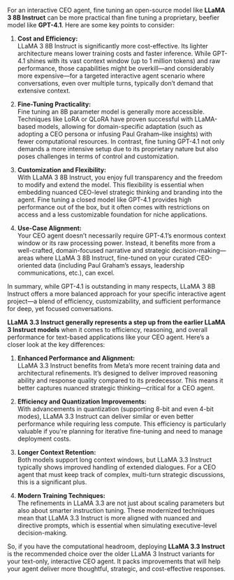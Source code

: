 For an interactive CEO agent, fine tuning an open-source model like **LLaMA 3 8B Instruct** can be more practical than fine tuning a proprietary, beefier model like **GPT-4.1**. Here are some key points to consider:

1. **Cost and Efficiency:**  
   LLaMA 3 8B Instruct is significantly more cost-effective. Its lighter architecture means lower training costs and faster inference. While GPT-4.1 shines with its vast context window (up to 1 million tokens) and raw performance, those capabilities might be overkill—and considerably more expensive—for a targeted interactive agent scenario where conversations, even over multiple turns, typically don’t demand that extensive context.  
   

2. **Fine-Tuning Practicality:**  
   Fine tuning an 8B parameter model is generally more accessible. Techniques like LoRA or QLoRA have proven successful with LLaMA-based models, allowing for domain-specific adaptation (such as adopting a CEO persona or infusing Paul Graham–like insights) with fewer computational resources. In contrast, fine tuning GPT-4.1 not only demands a more intensive setup due to its proprietary nature but also poses challenges in terms of control and customization.  
   

3. **Customization and Flexibility:**  
   With LLaMA 3 8B Instruct, you enjoy full transparency and the freedom to modify and extend the model. This flexibility is essential when embedding nuanced CEO-level strategic thinking and branding into the agent. Fine tuning a closed model like GPT-4.1 provides high performance out of the box, but it often comes with restrictions on access and a less customizable foundation for niche applications.

4. **Use-Case Alignment:**  
   Your CEO agent doesn’t necessarily require GPT-4.1’s enormous context window or its raw processing power. Instead, it benefits more from a well-crafted, domain-focused narrative and strategic decision-making—areas where LLaMA 3 8B Instruct, fine-tuned on your curated CEO-oriented data (including Paul Graham’s essays, leadership communications, etc.), can excel.

In summary, while GPT-4.1 is outstanding in many respects, LLaMA 3 8B Instruct offers a more balanced approach for your specific interactive agent project—a blend of efficiency, customizability, and sufficient performance for deep, yet focused conversations. 

**LLaMA 3.3 Instruct generally represents a step up from the earlier LLaMA 3 Instruct models** when it comes to efficiency, reasoning, and overall performance for text-based applications like your CEO agent. Here’s a closer look at the key differences:

1. **Enhanced Performance and Alignment:**  
   LLaMA 3.3 Instruct benefits from Meta’s more recent training data and architectural refinements. It’s designed to deliver improved reasoning ability and response quality compared to its predecessor. This means it better captures nuanced strategic thinking—critical for a CEO agent.

2. **Efficiency and Quantization Improvements:**  
   With advancements in quantization (supporting 8-bit and even 4-bit modes), LLaMA 3.3 Instruct can deliver similar or even better performance while requiring less compute. This efficiency is particularly valuable if you're planning for iterative fine-tuning and need to manage deployment costs.

3. **Longer Context Retention:**  
   Both models support long context windows, but LLaMA 3.3 Instruct typically shows improved handling of extended dialogues. For a CEO agent that must keep track of complex, multi-turn strategic discussions, this is a significant plus.

4. **Modern Training Techniques:**  
   The refinements in LLaMA 3.3 are not just about scaling parameters but also about smarter instruction tuning. These modernized techniques mean that LLaMA 3.3 Instruct is more aligned with nuanced and directive prompts, which is essential when simulating executive-level decision-making.

So, if you have the computational headroom, deploying **LLaMA 3.3 Instruct** is the recommended choice over the older LLaMA 3 Instruct variants for your text-only, interactive CEO agent. It packs improvements that will help your agent deliver more thoughtful, strategic, and cost-effective responses.
